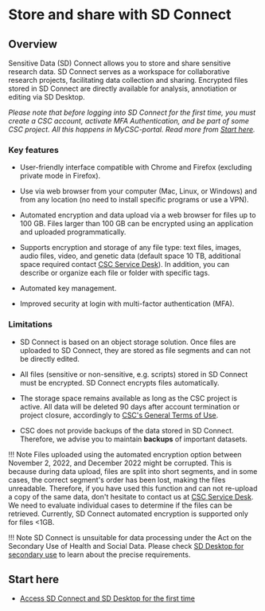 # Store and share with SD Connect

## Overview

Sensitive Data (SD) Connect allows you to store and share sensitive research data. SD Connect serves as a workspace for collaborative research projects, facilitating data collection and sharing. Encrypted files stored in SD Connect are directly available for analysis, annotiation or editing via SD Desktop. 

*Please note that before logging into SD Connect for the first time, you must create a CSC account, activate MFA Authentication, and be part of some CSC project. All this happens in MyCSC-portal. Read more from
[Start here](sd-access.md).*


### Key features

* User-friendly interface compatible with Chrome and Firefox (excluding private mode in Firefox).

* Use via web browser from your computer (Mac, Linux, or Windows) and from any location (no need to install specific programs or use a VPN).

* Automated encryption and data upload via a web browser for files up to 100 GB. Files larger than 100 GB can be encrypted using an application and uploaded programmatically.

* Supports encryption and storage of any file type: text files, images, audio files, video, and genetic data (default space 10 TB, additional space required contact [CSC Service Desk](../../support/contact.md)). In addition, you can describe or organize each file or folder with specific tags. 

* Automated key management. 

* Improved security at login with multi-factor authentication (MFA).


### Limitations

* SD Connect is based on an object storage solution. Once files are uploaded to SD Connect, they are stored as file segments and can not be directly edited.

* All files (sensitive or non-sensitive, e.g. scripts) stored in SD Connect must be encrypted. SD Connect encrypts files automatically.

*  The storage space remains available as long as the CSC project is active. All data will be deleted 90 days after account termination or project closure, accordingly to [CSC's General Terms of Use](https://research.csc.fi/general-terms-of-use). 

* CSC does not provide backups of the data stored in SD Connect. Therefore, we advise you to maintain **backups** of important datasets.

!!! Note
    Files uploaded using the automated encryption option between November 2, 2022, and December 2022 might be corrupted. This is because during data upload, files are split into short segments, and in some cases, the correct segment's order has been lost, making the files unreadable. Therefore, if you have used this function and can not re-upload a copy of the same data, don't hesitate to contact us at [CSC Service Desk](../../support/contact.md). We need to evaluate individual cases to determine if the files can be retrieved. Currently, SD Connect automated encryption is supported only for files <1GB.

!!! Note
    SD Connect is unsuitable for data processing under the Act on the Secondary Use of Health and Social Data. Please check [SD Desktop for secondary use](./sd-desktop-audited.md) to learn about the precise requirements.



## Start here

* [Access SD Connect and SD Desktop for the first time](https://csc-guide-preview.rahtiapp.fi/origin/ac-sdconnectnew/data/sensitive-data/sd-access/#access-sd-connect-and-sd-desktop-for-the-first-time)